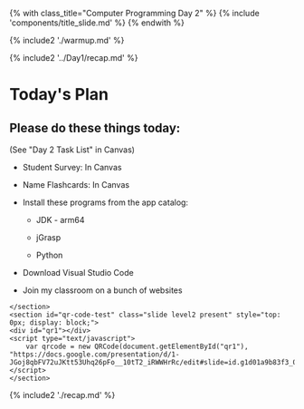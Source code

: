{% with class_title="Computer Programming Day 2" %}
{% include 'components/title_slide.md' %}
{% endwith %}

{% include2 './warmup.md' %}





{% include2 '../Day1/recap.md' %}


# Today's Plan

## Please do these things today:
(See "Day 2 Task List" in Canvas)

- Student Survey: In Canvas

- Name Flashcards: In Canvas

- Install these programs from the app catalog:

	- JDK - arm64

	- jGrasp

	- Python

- Download Visual Studio Code

- Join my classroom on a bunch of websites



```{=html}
</section>
<section id="qr-code-test" class="slide level2 present" style="top: 0px; display: block;">
<div id="qr1"></div>
<script type="text/javascript">
    var qrcode = new QRCode(document.getElementById("qr1"), "https://docs.google.com/presentation/d/1-JGoj8qbFV72uJKtt53Uhq26pFo__10tT2_iRWWHrRc/edit#slide=id.g1d01a9b83f3_0_321");
</script>
</section>
```



{% include2 './recap.md' %}

